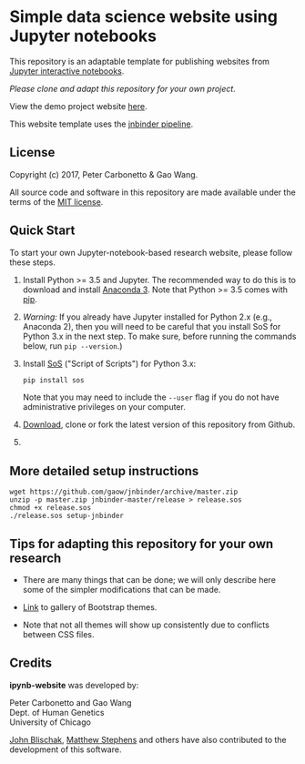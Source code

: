# Simple data science website using Jupyter notebooks

This repository is an adaptable template for publishing websites from
[Jupyter interactive notebooks](https://jupyter.org).

*Please clone and adapt this repository for your own project.*

View the demo project website
[here](https://stephenslab.github.io/ipynb-website).

This website template uses the
[jnbinder pipeline](https://github.com/gaow/jnbinder).

## License

Copyright (c) 2017, Peter Carbonetto & Gao Wang.

All source code and software in this repository are made available
under the terms of the [MIT license](https://opensource.org/licenses/MIT).

## Quick Start

To start your own Jupyter-notebook-based research website, please
follow these steps.

1. Install Python >= 3.5 and Jupyter. The recommended way to do this
is to download and install
[Anaconda 3](https://www.continuum.io/anaconda-overview). Note that
Python >= 3.5 comes with [pip](https://pip.pypa.io).

2. *Warning:* If you already have Jupyter installed for Python 2.x
(e.g., Anaconda 2), then you will need to be careful that you install
SoS for Python 3.x in the next step. To make sure, before running the
commands below, run `pip --version`.)

3. Install [SoS](https://github.com/vatlab/SOS) ("Script of Scripts")
for Python 3.x:

   ```bash
   pip install sos
   ```

   Note that you may need to include the `--user` flag if you do not
   have administrative privileges on your computer.

4. [Download](https://github.com/stephenslab/ipynb-website/archive/master.zip),
clone or fork the latest version of this repository from Github.

5.

## More detailed setup instructions

```
wget https://github.com/gaow/jnbinder/archive/master.zip
unzip -p master.zip jnbinder-master/release > release.sos
chmod +x release.sos
./release.sos setup-jnbinder
```

## Tips for adapting this repository for your own research

+ There are many things that can be done; we will only describe here
some of the simpler modifications that can be made.

+ [Link](https://bootswatch.com) to gallery of Bootstrap themes.

+ Note that not all themes will show up consistently due to conflicts
  between CSS files.

## Credits

**ipynb-website** was developed by:

Peter Carbonetto and Gao Wang<br>
Dept. of Human Genetics<br>
University of Chicago<br>

[John Blischak](https://github.com/jdblischak),
[Matthew Stephens](http://stephenslab.uchicago.edu) and others have
also contributed to the development of this software.
